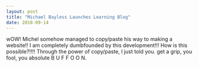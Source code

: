 ```yaml
---
layout: post
title: "Michael Bayless Launches Learning Blog"
date: 2018-09-14
---
```


wOW! Michel somehow managed to copy/paste his way to making a website!!
I am completely dumbfounded by this development!!! How is this possible?!!!! 
Through the power of copy/paste, I just told you. 
get a grip, you fool, you absolute B U F F O O N.

